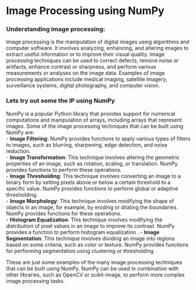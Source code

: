 # Image Processing using NumPy

### Understanding image processing:
Image processing is the manipulation of digital images using algorithms and computer software. It involves analyzing, enhancing, and altering images to extract useful information or to improve their visual quality. Image processing techniques can be used to correct defects, remove noise or artifacts, enhance contrast or sharpness, and perform various measurements or analyses on the image data. Examples of image processing applications include medical imaging, satellite imagery, surveillance systems, digital photography, and computer vision.

### Lets try out some the IP using NumPy

NumPy is a popular Python library that provides support for numerical computations and manipulation of arrays, including arrays that represent images. Some of the image processing techniques that can be built using NumPy are:   
      - **Image Filtering**: NumPy provides functions to apply various types of filters to images, such as blurring, sharpening, edge detection, and noise reduction.  
      - **Image Transformation**: This technique involves altering the geometric properties of an image, such as rotation, scaling, or translation. NumPy provides functions to perform these operations.  
      - **Image Thresholding**: This technique involves converting an image to a binary form by setting pixels above or below a certain threshold to a specific value. NumPy provides functions to perform global or adaptive thresholding.        
      - **Image Morphology**: This technique involves modifying the shape of objects in an image, for example, by eroding or dilating the boundaries. NumPy provides functions for these operations.  
      - **Histogram Equalization**: This technique involves modifying the distribution of pixel values in an image to improve its contrast. NumPy provides a function to perform histogram equalization  .
      - **Image Segmentation**: This technique involves dividing an image into regions based on some criteria, such as color or texture. NumPy provides functions for performing segmentation using clustering or thresholding.  

These are just some examples of the many image processing techniques that can be built using NumPy. NumPy can be used in combination with other libraries, such as OpenCV or scikit-image, to perform more complex image processing tasks.
